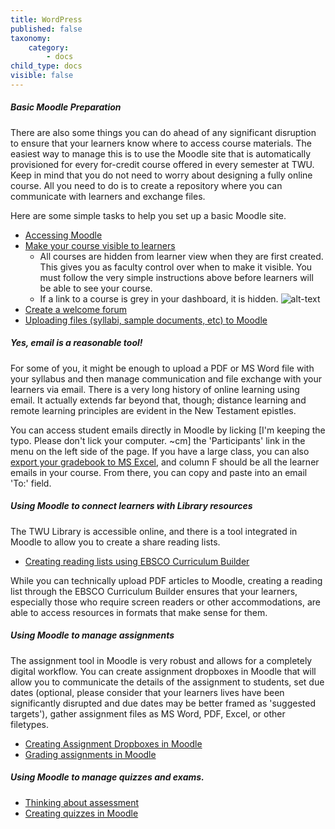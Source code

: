 ```yaml
---
title: WordPress
published: false
taxonomy:
    category:
        - docs
child_type: docs
visible: false
---
```


##### Basic Moodle Preparation
There are also some things you can do ahead of any significant disruption to ensure that your learners know where to access course materials. The easiest way to manage this is to use the Moodle site that is automatically provisioned for every for-credit course offered in every semester at TWU. Keep in mind that you do not need to worry about designing a fully online course. All you need to do is to create a repository where you can communicate with learners and exchange files.

Here are some simple tasks to help you set up a basic Moodle site.

- [Accessing Moodle](https://create.twu.ca/help/moodle/basics/introduction)
- [Make your course visible to learners](https://create.twu.ca/help/moodle/faculty/show-hide)
  - All courses are hidden from learner view when they are first created. This gives you as faculty control over when to make it visible. You must follow the very simple instructions above before learners will be able to see your course.
  - If a link to a course is grey in your dashboard, it is hidden.
![alt-text](visibility.png "Check course visibility")
- [Create a welcome forum](https://create.twu.ca/help/moodle/faculty/activity-or-resource/creating-a-forum)
- [Uploading files (syllabi, sample documents, etc) to Moodle](http://create.twu.ca/help/moodle/faculty/activity-or-resource/adding-resources)

##### Yes, email is a reasonable tool!
For some of you, it might be enough to upload a PDF or MS Word file with your syllabus and then manage communication and file exchange with your learners via email. There is a very long history of online learning using email. It actually extends far beyond that, though; distance learning and remote learning principles are evident in the New Testament epistles.

You can access student emails directly in Moodle by licking [I'm keeping the typo. Please don't lick your computer. ~cm] the 'Participants' link in the menu on the left side of the page. If you have a large class, you can also [export your gradebook to MS Excel](https://create.twu.ca/help/moodle/faculty/grade-book/download-gradebook), and column F should be all the learner emails in your course. From there, you can copy and paste into an email 'To:' field.

##### Using Moodle to connect learners with Library resources
The TWU Library is accessible online, and there is a tool integrated in Moodle to allow you to create a share reading lists.

- [Creating reading lists using EBSCO Curriculum Builder](http://create.twu.ca/help/moodle/faculty/activity-or-resource/ebsco-curriculum-builder)

While you can technically upload PDF articles to Moodle, creating a reading list through the EBSCO Curriculum Builder ensures that your learners, especially those who require screen readers or other accommodations, are able to access resources in formats that make sense for them.

##### Using Moodle to manage assignments

The assignment tool in Moodle is very robust and allows for a completely digital workflow. You can create assignment dropboxes in Moodle that will allow you to communicate the details of the assignment to students, set due dates (optional, please consider that your learners lives have been significantly disrupted and due dates may be better framed as 'suggested targets'), gather assignment files as MS Word, PDF, Excel, or other filetypes.

- [Creating Assignment Dropboxes in Moodle](http://create.twu.ca/help/moodle/faculty/activity-or-resource/creating-an-assignment-dropbox)
- [Grading assignments in Moodle](https://create.twu.ca/help/moodle/faculty/grade-book/grade-assignment)

##### Using Moodle to manage quizzes and exams.

- [Thinking about assessment](https://create.twu.ca/help/online-learning-on-ramp/finishing-well/online-final-exam)
- [Creating quizzes in Moodle](https://create.twu.ca/help/moodle/faculty/quizzes/creating-a-quiz)
